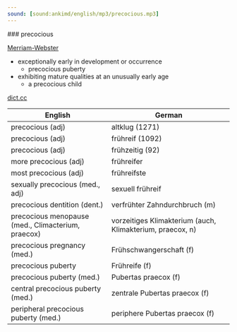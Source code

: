 ```yaml
---
sound: [sound:ankimd/english/mp3/precocious.mp3]
---
```


\### precocious

[Merriam-Webster](https://www.merriam-webster.com/dictionary/precocious)

- exceptionally early in development or occurrence
    - precocious puberty
- exhibiting mature qualities at an unusually early age
    - a precocious child

[dict.cc](https://www.dict.cc/precocious)

| English        | German       |
| -------------- | ------------ |
| precocious (adj) | altklug (1271) |
| precocious (adj) | frühreif (1092) |
| precocious (adj) | frühzeitig (92) |
| more precocious (adj) | frühreifer |
| most precocious (adj) | frühreifste |
| sexually precocious (med., adj) | sexuell frühreif |
| precocious dentition (dent.) | verfrühter Zahndurchbruch (m) |
| precocious menopause (med., Climacterium, praecox) | vorzeitiges Klimakterium (auch, Klimakterium, praecox, n) |
| precocious pregnancy (med.) | Frühschwangerschaft (f) |
| precocious puberty | Frühreife (f) |
| precocious puberty (med.) | Pubertas praecox (f) |
| central precocious puberty (med.) | zentrale Pubertas praecox (f) |
| peripheral precocious puberty (med.) | periphere Pubertas praecox (f) |

